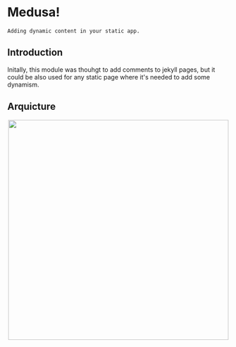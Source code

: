 # Medusa!
    Adding dynamic content in your static app.

## Introduction 
Initally, this module was thouhgt to add comments to jekyll pages, but it could be also used for any static page where it's needed to add some dynamism. 

## Arquicture
<p align="center">
    <img src="https://cdn.pbrd.co/images/9xmbgFhvM.png" width="500px"></img>
</p>
